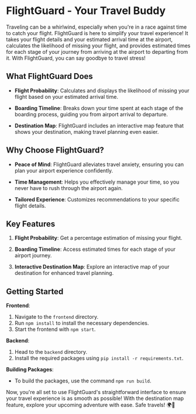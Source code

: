 # FlightGuard - Your Travel Buddy

Traveling can be a whirlwind, especially when you're in a race against time to catch your flight. FlightGuard is here to simplify your travel experience! It takes your flight details and your estimated arrival time at the airport, calculates the likelihood of missing your flight, and provides estimated times for each stage of your journey from arriving at the airport to departing from it. With FlightGuard, you can say goodbye to travel stress!

## What FlightGuard Does

- **Flight Probability**: Calculates and displays the likelihood of missing your flight based on your estimated arrival time.

- **Boarding Timeline**: Breaks down your time spent at each stage of the boarding process, guiding you from airport arrival to departure.

- **Destination Map**: FlightGuard includes an interactive map feature that shows your destination, making travel planning even easier.

## Why Choose FlightGuard?

- **Peace of Mind**: FlightGuard alleviates travel anxiety, ensuring you can plan your airport experience confidently.

- **Time Management**: Helps you effectively manage your time, so you never have to rush through the airport again.

- **Tailored Experience**: Customizes recommendations to your specific flight details.

## Key Features

1. **Flight Probability**: Get a percentage estimation of missing your flight.

2. **Boarding Timeline**: Access estimated times for each stage of your airport journey.

3. **Interactive Destination Map**: Explore an interactive map of your destination for enhanced travel planning.

## Getting Started

**Frontend**:
1. Navigate to the `frontend` directory.
2. Run `npm install` to install the necessary dependencies.
3. Start the frontend with `npm start`.

**Backend**:
1. Head to the `backend` directory.
2. Install the required packages using `pip install -r requirements.txt`.

**Building Packages**:
- To build the packages, use the command `npm run build`.

Now, you're all set to use FlightGuard's straightforward interface to ensure your travel experience is as smooth as possible! With the destination map feature, explore your upcoming adventure with ease. Safe travels! 🌍🛫
